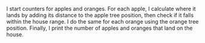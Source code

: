I start counters for apples and oranges. For each apple, I calculate where it lands by adding its distance to the apple tree position, then check if it falls within the house range. I do the same for each orange using the orange tree position. Finally, I print the number of apples and oranges that land on the house.